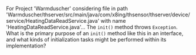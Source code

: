 For Project 'Warmduscher' considering file in path 'Warmduscher/thserver/src/main/java/com/x8ing/thsensor/thserver/device/service/HeatingDataReadService.java' with name 'HeatingDataReadService.java'...
The `init()` method throws `Exception`. What is the primary purpose of an `init()` method like this in an interface, and what kinds of initialization tasks might be performed within its implementation?
